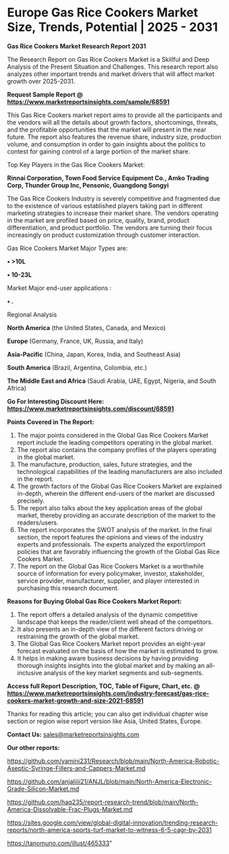 # Europe Gas Rice Cookers Market Size, Trends, Potential | 2025 - 2031

<strong>Gas Rice Cookers Market Research Report 2031</strong>

The Research Report on Gas Rice Cookers Market is a Skillful and Deep Analysis of the Present Situation and Challenges. This research report also analyzes other important trends and market drivers that will affect market growth over 2025-2031.

<strong>Request Sample Report @ <a href=https://www.marketreportsinsights.com/sample/68591>https://www.marketreportsinsights.com/sample/68591</a></strong>

This Gas Rice Cookers market report aims to provide all the participants and the vendors will all the details about growth factors, shortcomings, threats, and the profitable opportunities that the market will present in the near future. The report also features the revenue share, industry size, production volume, and consumption in order to gain insights about the politics to contest for gaining control of a large portion of the market share.

Top Key Players in the Gas Rice Cookers Market:

<strong>Rinnai Corporation, Town Food Service Equipment Co., Amko Trading Corp, Thunder Group Inc, Pensonic, Guangdong Songyi</strong>

The Gas Rice Cookers Industry is severely competitive and fragmented due to the existence of various established players taking part in different marketing strategies to increase their market share. The vendors operating in the market are profiled based on price, quality, brand, product differentiation, and product portfolio. The vendors are turning their focus increasingly on product customization through customer interaction.

Gas Rice Cookers Market Major Types are:

<strong>• >10L

• 10-23L</strong>

Market Major end-user applications :

<strong>• .</strong>

Regional Analysis

</u><strong><b>North America</b></strong> (the United States, Canada, and Mexico)

<strong><b>Europe </b></strong>(Germany, France, UK, Russia, and Italy)

<strong><b>Asia-Pacific</b></strong> (China, Japan, Korea, India, and Southeast Asia)

<strong><b>South America</b></strong> (Brazil, Argentina, Colombia, etc.)

<strong><b>The Middle East and Africa</b></strong> (Saudi Arabia, UAE, Egypt, Nigeria, and South Africa)

<strong>Go For Interesting Discount Here: <a href=https://www.marketreportsinsights.com/discount/68591>https://www.marketreportsinsights.com/discount/68591</a></strong>

<strong>Points Covered in The Report:</strong>
<ol>
  <li>The major points considered in the Global Gas Rice Cookers Market report include the leading competitors operating in the global market.</li>
  <li>The report also contains the company profiles of the players operating in the global market.</li>
  <li>The manufacture, production, sales, future strategies, and the technological capabilities of the leading manufacturers are also included in the report.</li>
  <li>The growth factors of the Global Gas Rice Cookers Market are explained in-depth, wherein the different end-users of the market are discussed precisely.</li>
  <li>The report also talks about the key application areas of the global market, thereby providing an accurate description of the market to the readers/users.</li>
  <li>The report incorporates the SWOT analysis of the market. In the final section, the report features the opinions and views of the industry experts and professionals. The experts analyzed the export/import policies that are favorably influencing the growth of the Global Gas Rice Cookers Market.</li>
  <li>The report on the Global Gas Rice Cookers Market is a worthwhile source of information for every policymaker, investor, stakeholder, service provider, manufacturer, supplier, and player interested in purchasing this research document.</li>
</ol>
<strong>Reasons for Buying Global Gas Rice Cookers Market Report:</strong>

<ol>
  <li>The report offers a detailed analysis of the dynamic competitive landscape that keeps the reader/client well ahead of the competitors.</li>
  <li>It also presents an in-depth view of the different factors driving or restraining the growth of the global market.</li>
  <li>The Global Gas Rice Cookers Market report provides an eight-year forecast evaluated on the basis of how the market is estimated to grow.</li>
  <li>It helps in making aware business decisions by having providing thorough insights insights into the global market and by making an all-inclusive analysis of the key market segments and sub-segments.</li>
</ol>
<strong>Access full Report Description, TOC, Table of Figure, Chart, etc. @ <a href=https://www.marketreportsinsights.com/industry-forecast/gas-rice-cookers-market-growth-and-size-2021-68591>https://www.marketreportsinsights.com/industry-forecast/gas-rice-cookers-market-growth-and-size-2021-68591</a></strong>


Thanks for reading this article; you can also get individual chapter wise section or region wise report version like Asia, United States, Europe.

<strong>Contact Us:</strong>
sales@marketreportsinsights.com

<strong>Our other reports:</strong>

<a href=https://github.com/yamini231/Research/blob/main/North-America-Robotic-Aseptic-Syringe-Fillers-and-Cappers-Market.md>https://github.com/yamini231/Research/blob/main/North-America-Robotic-Aseptic-Syringe-Fillers-and-Cappers-Market.md</a>

<a href=https://github.com/anjaliiii21/ANJL/blob/main/North-America-Electronic-Grade-Silicon-Market.md>https://github.com/anjaliiii21/ANJL/blob/main/North-America-Electronic-Grade-Silicon-Market.md</a>

<a href=https://github.com/haq235/report-research-trend/blob/main/North-America-Dissolvable-Frac-Plugs-Market.md>https://github.com/haq235/report-research-trend/blob/main/North-America-Dissolvable-Frac-Plugs-Market.md</a>

<a href=https://sites.google.com/view/global-digital-innovation/trending-research-reports/north-america-sports-turf-market-to-witness-6-5-cagr-by-2031>https://sites.google.com/view/global-digital-innovation/trending-research-reports/north-america-sports-turf-market-to-witness-6-5-cagr-by-2031</a>

<a href=https://tanomuno.com/illust/465333>https://tanomuno.com/illust/465333</a>"
